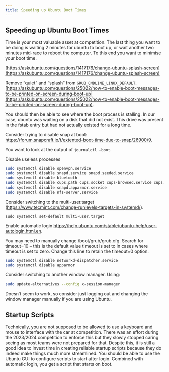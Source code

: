 ```yaml
---
title: Speeding up Ubuntu Boot Times
---
```


## Speeding up Ubuntu Boot Times

Time is your most valuable asset at competition. The last thing you want to be doing is waiting 2 minutes for ubuntu to boot up, or wait another two minutes mid-race to reboot the computer. To this end you want to minimise your boot time.

[https://askubuntu.com/questions/1417176/change-ubuntu-splash-screen](https://askubuntu.com/questions/1417176/change-ubuntu-splash-screen)

Remove “quiet” and “splash” from `GRUB_CMDLINE_LINUX_DEFAULT`. [https://askubuntu.com/questions/25022/how-to-enable-boot-messages-to-be-printed-on-screen-during-boot-up](https://askubuntu.com/questions/25022/how-to-enable-boot-messages-to-be-printed-on-screen-during-boot-up).

You should then be able to see where the boot process is stalling. In our case, ubuntu was waiting on a disk that did not exist. This drive was present in the fstab entry but had not actually existed for a long time.

Consider trying to disable snap at boot: <https://forum.snapcraft.io/t/extented-boot-time-due-to-snap/26900/9>.

You want to look at the output of `journalctl –boot`.

Disable useless processes

```bash
sudo systemctl disable openvpn.service
sudo systemctl disable snapd.service snapd.seeded.service
sudo systemctl disable bluetooth
sudo systemctl disable cups.path cups.socket cups-browsed.service cups.service
sudo systemctl disable snapd.apparmor.service
sudo systemctl disable nfs-server.service
```

Consider switching to the multi-user.target (<https://www.tecmint.com/change-runlevels-targets-in-systemd/>).

```
sudo systemctl set-default multi-user.target
```

Enable automatic login <https://help.ubuntu.com/stable/ubuntu-help/user-autologin.html.en>.

You may need to manually change /boot/grub/grub.cfg. Search for timeout=10 – this is the default value timeout is set to in cases where timeout is set to zero. Change this line to retain the timeout=0 option.

```bash
sudo systemctl disable networkd-dispatcher.service
sudo systemctl disable apparmor
```

Consider switching to another window manager. Using:

```bash
sudo update-alternatives --config x-session-manager
```

Doesn’t seem to work, so consider just logging out and changing the window manager manually if you are using Ubuntu.

## Startup Scripts

Technically, you are not supposed to be allowed to use a keyboard and mouse to interface with the car at competition. There was an effort during the 2023/2024 competition to enforce this but they slowly stopped caring seeing as most teams were not prepared for that. Despite this, it is still a good idea to invest time in creating reliable startup scripts because they do indeed make things much more streamlined. You should be able to use the Ubuntu GUI to configure scripts to start after login. Combined with automatic login, you get a script that starts on boot.
